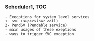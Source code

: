 ### Scheduler1, TOC

```
- Execptions for system level services
1- SVC (supervisor call)
2- PendSV (Pendable service)
- main usages of these exeptions
- ways to trigger SVC exception
```
